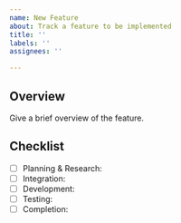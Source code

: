 ```yaml
---
name: New Feature
about: Track a feature to be implemented
title: ''
labels: ''
assignees: ''

---
```


## Overview
Give a brief overview of the feature.

## Checklist
- [ ] Planning & Research:
- [ ] Integration:
- [ ] Development:
- [ ] Testing:
- [ ] Completion:
